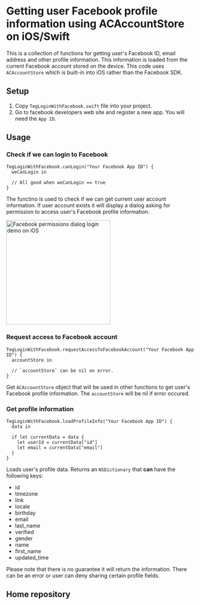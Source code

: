 # Getting user Facebook profile information using ACAccountStore on iOS/Swift

This is a collection of functions for getting user's Facebook ID, email address and other profile information.
This information is loaded from the current Facebook account stored on the device.
This code uses `ACAccountStore` which is built-in into iOS rather than the Facebook SDK.

## Setup

1. Copy `TegLoginWithFacebook.swift` file into your project.
1. Go to facebook developers web site and register a new app. You will need the `App ID`.

## Usage

### Check if we can login to Facebook

```
TegLoginWithFacebook.canLogin("Your Facebook App ID") {
  weCanLogin in

  // All good when weCanLogin == true
}
```

The functino is used to check if we can get current user account information. If user account exists it will display a dialog asking for permission to access user's Facebook profile information.

<img src="ios_swift_facebook_login_demo_permissions_alert.png" width="278" alt="Facebook permissions dialog login demo on iOS">

### Request access to Facebook account

```
TegLoginWithFacebook.requestAccessToFacebookAccount("Your Facebook App ID") {
  accountStore in

  // `accountStore` can be nil on error.
}
```

Get `ACAccountStore` object that will be used in other functions to get user's Facebook profile information.
The `accountStore` will be nil if error occured.

### Get profile information

```
TegLoginWithFacebook.loadProfileInfo("Your Facebook App ID") {
  data in

  if let currentData = data {
    let userId = currentData["id"]
    let email = currentData["email"]
  }
}
```

Loads user's profile data. Returns an `NSDictionary` that **can** have the following keys:

* id
* timezone
* link
* locale
* birthday
* email
* last_name
* verified
* gender
* name
* first_name
* updated_time

Please note that there is no guarantee it will return the information. There can be an error or user
can deny sharing certain profile fields.

## Home repository


